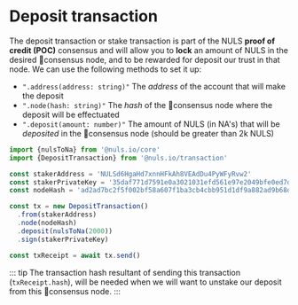 # Deposit transaction

The deposit transaction or stake transaction is part of the NULS __proof of credit (POC)__ consensus and will allow you to __lock__ an amount of NULS in the desired consensus node, and to be rewarded for deposit our trust in that node. We can use the following methods to set it up:

- `".address(address: string)"` The _address_ of the account that will make the deposit
- `".node(hash: string)"` The _hash_ of the consensus node where the deposit will be effectuated
- `".deposit(amount: number)"` The amount of NULS (in NA's) that will be _deposited_ in the consensus node (should be greater than 2k NULS)

```js
import {nulsToNa} from '@nuls.io/core'
import {DepositTransaction} from '@nuls.io/transaction'

const stakerAddress = 'NULSd6HgaHd7xnnHFkAh8VEAdDu4PyWFyRvw2'
const stakerPrivateKey = '35daf771d7591e0a3021031efd561e97e2049bfe0ed7dd1a585330c721077d2b'
const nodeHash = 'ad2ad7bc2f5f002bf58a607f1ba3cb4cbb951d1df9a882ad9b68d76618838e7d'

const tx = new DepositTransaction()
  .from(stakerAddress)
  .node(nodeHash)
  .deposit(nulsToNa(2000))
  .sign(stakerPrivateKey)

const txReceipt = await tx.send()
```

::: tip
The transaction hash resultant of sending this transaction (`txReceipt.hash`), will be needed when we will 
want to unstake our deposit from this consensus node.
:::
